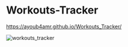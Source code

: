 # Workouts-Tracker
https://ayoub4amr.github.io/Workouts_Tracker/

![workouts_tracker](https://user-images.githubusercontent.com/77468777/179849092-a0c5e0b0-6f3f-4363-a12a-4ae862ea6faa.jpg)
